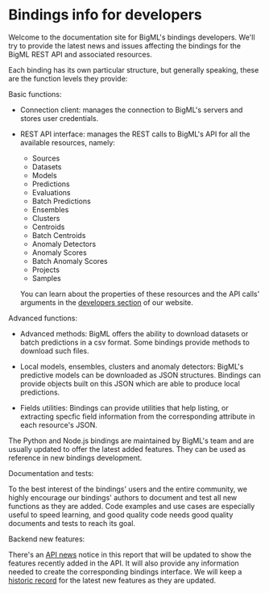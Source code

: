 Bindings info for developers
============================

Welcome to the documentation site for BigML's bindings developers. We'll
try to provide the latest news and issues affecting the bindings for the BigML
REST API and associated resources.

Each binding has its own particular structure, but generally speaking, these
are the function levels they provide:

Basic functions:

- Connection client: manages the connection to BigML's servers and stores user
  credentials.

- REST API interface: manages the REST calls to BigML's API for all the
  available resources, namely:

    - Sources
    - Datasets
    - Models
    - Predictions
    - Evaluations
    - Batch Predictions
    - Ensembles
    - Clusters
    - Centroids
    - Batch Centroids
    - Anomaly Detectors
    - Anomaly Scores
    - Batch Anomaly Scores
    - Projects
    - Samples

  You can learn about the properties of these resources and the API calls'
  arguments in the [developers section](https://bigml.com/developers) of
  our website.

Advanced functions:

- Advanced methods: BigML offers the ability to download datasets or batch
  predictions in a csv format. Some bindings provide methods to download
  such files.

- Local models, ensembles, clusters and anomaly detectors:
  BigML's predictive models can be
  downloaded as JSON structures. Bindings can provide objects built on this
  JSON which are able to produce local predictions.

- Fields utilities: Bindings can provide utilities that help listing, or
  extracting specfic field information from the corresponding attribute in each
  resource's JSON.

The Python and Node.js bindings are maintained by BigML's team and are usually
updated to offer the latest added features. They can be used as reference in
new bindings development.

Documentation and tests:

To the best interest of the bindings' users and the entire community, we highly
encourage our bindings' authors to document and test all new functions as they
are added. Code examples and use cases are especially useful to speed learning,
and good quality code needs good quality documents and tests to reach its goal.

Backend new features:

There's an [API news](news.md) notice
in this report that will be updated to
show the features recently added in the API. It will also provide any
information needed to create the corresponding bindings interface. We will keep
a [historic record](archive/) for the
latest new features as they are updated.
